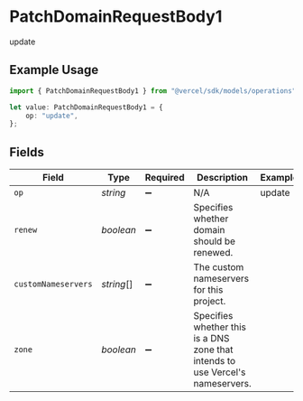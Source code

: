 # PatchDomainRequestBody1

update

## Example Usage

```typescript
import { PatchDomainRequestBody1 } from "@vercel/sdk/models/operations";

let value: PatchDomainRequestBody1 = {
    op: "update",
};
```

## Fields

| Field                                                                          | Type                                                                           | Required                                                                       | Description                                                                    | Example                                                                        |
| ------------------------------------------------------------------------------ | ------------------------------------------------------------------------------ | ------------------------------------------------------------------------------ | ------------------------------------------------------------------------------ | ------------------------------------------------------------------------------ |
| `op`                                                                           | *string*                                                                       | :heavy_minus_sign:                                                             | N/A                                                                            | update                                                                         |
| `renew`                                                                        | *boolean*                                                                      | :heavy_minus_sign:                                                             | Specifies whether domain should be renewed.                                    |                                                                                |
| `customNameservers`                                                            | *string*[]                                                                     | :heavy_minus_sign:                                                             | The custom nameservers for this project.                                       |                                                                                |
| `zone`                                                                         | *boolean*                                                                      | :heavy_minus_sign:                                                             | Specifies whether this is a DNS zone that intends to use Vercel's nameservers. |                                                                                |